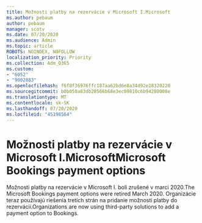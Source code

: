 ```yaml
---
title: Možnosti platby na rezervácie v Microsoft I.Microsoft
ms.author: pebaum
author: pebaum
manager: scotv
ms.date: 07/20/2020
ms.audience: Admin
ms.topic: article
ROBOTS: NOINDEX, NOFOLLOW
localization_priority: Priority
ms.collection: Adm_O365
ms.custom:
- "6052"
- "9002883"
ms.openlocfilehash: f6f8f36976ffc187aa62bd6e8a34d92e28320220
ms.sourcegitcommit: b0b050a83db28566b68e3ec09810c6b94280008e
ms.translationtype: MT
ms.contentlocale: sk-SK
ms.lasthandoff: 07/20/2020
ms.locfileid: "45198564"
---
```

# <a name="microsoft-bookings-payment-options"></a><span data-ttu-id="c57e2-102">Možnosti platby na rezervácie v Microsoft I.Microsoft</span><span class="sxs-lookup"><span data-stu-id="c57e2-102">Microsoft Bookings payment options</span></span>

<span data-ttu-id="c57e2-103">Možnosti platby na rezervácie v Microsoft I. boli zrušené v marci 2020.</span><span class="sxs-lookup"><span data-stu-id="c57e2-103">The Microsoft Bookings payment options were retired March 2020.</span></span> <span data-ttu-id="c57e2-104">Organizácie teraz používajú riešenia tretích strán na pridanie možnosti platby do rezervácií.</span><span class="sxs-lookup"><span data-stu-id="c57e2-104">Organizations are now using third-party solutions to add a payment option to Bookings.</span></span>